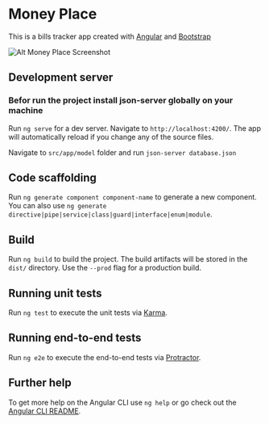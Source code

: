 
# Money Place

This is a bills tracker app created with [Angular](https://angular.io/) and [Bootstrap](https://getbootstrap.com/)

![Alt Money Place Screenshot](src/app/assets/screenshot.png?raw=true "Money Place Screenshot")

## Development server

### Befor run the project install json-server globally on your machine

Run `ng serve` for a dev server. Navigate to `http://localhost:4200/`. The app will automatically reload if you change any of the source files.

Navigate to `src/app/model` folder and run `json-server database.json`

## Code scaffolding

Run `ng generate component component-name` to generate a new component. You can also use `ng generate directive|pipe|service|class|guard|interface|enum|module`.

## Build

Run `ng build` to build the project. The build artifacts will be stored in the `dist/` directory. Use the `--prod` flag for a production build.

## Running unit tests

Run `ng test` to execute the unit tests via [Karma](https://karma-runner.github.io).

## Running end-to-end tests

Run `ng e2e` to execute the end-to-end tests via [Protractor](http://www.protractortest.org/).

## Further help

To get more help on the Angular CLI use `ng help` or go check out the [Angular CLI README](https://github.com/angular/angular-cli/blob/master/README.md).

